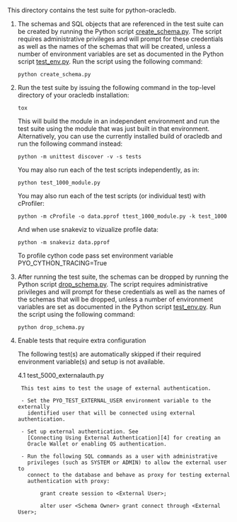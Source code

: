 This directory contains the test suite for python-oracledb.

1.  The schemas and SQL objects that are referenced in the test suite can be
    created by running the Python script [create_schema.py][1]. The script
    requires administrative privileges and will prompt for these credentials as
    well as the names of the schemas that will be created, unless a number of
    environment variables are set as documented in the Python script
    [test_env.py][2]. Run the script using the following command:

        python create_schema.py

2.  Run the test suite by issuing the following command in the top-level
    directory of your oracledb installation:

        tox

    This will build the module in an independent environment and run the test
    suite using the module that was just built in that environment.
    Alternatively, you can use the currently installed build of oracledb and
    run the following command instead:

        python -m unittest discover -v -s tests

    You may also run each of the test scripts independently, as in:

        python test_1000_module.py

    You may also run each of the test scripts (or individual test) with cProfiler:

        python -m cProfile -o data.pprof ttest_1000_module.py -k test_1000

    And when use snakeviz to vizualize profile data:
       
        python -m snakeviz data.pprof

    To profile cython code pass set environment variable PYO_CYTHON_TRACING=True

3.  After running the test suite, the schemas can be dropped by running the
    Python script [drop_schema.py][3]. The script requires administrative
    privileges and will prompt for these credentials as well as the names of
    the schemas that will be dropped, unless a number of environment variables
    are set as documented in the Python script [test_env.py][2]. Run the
    script using the following command:

        python drop_schema.py

4.  Enable tests that require extra configuration

    The following test(s) are automatically skipped if their required
    environment variable(s) and setup is not available.

    4.1  test_5000_externalauth.py

         This test aims to test the usage of external authentication.

         - Set the PYO_TEST_EXTERNAL_USER environment variable to the externally
           identified user that will be connected using external authentication.

         - Set up external authentication. See
           [Connecting Using External Authentication][4] for creating an
           Oracle Wallet or enabling OS authentication.

         - Run the following SQL commands as a user with administrative
           privileges (such as SYSTEM or ADMIN) to allow the external user to
           connect to the database and behave as proxy for testing external
           authentication with proxy:

               grant create session to <External User>;

               alter user <Schema Owner> grant connect through <External User>;


[1]: https://github.com/oracle/python-oracledb/blob/main/tests/create_schema.py
[2]: https://github.com/oracle/python-oracledb/blob/main/tests/test_env.py
[3]: https://github.com/oracle/python-oracledb/blob/main/tests/drop_schema.py
[4]: https://python-oracledb.readthedocs.io/en/latest/user_guide/connection_handling.html#connecting-using-external-authentication
